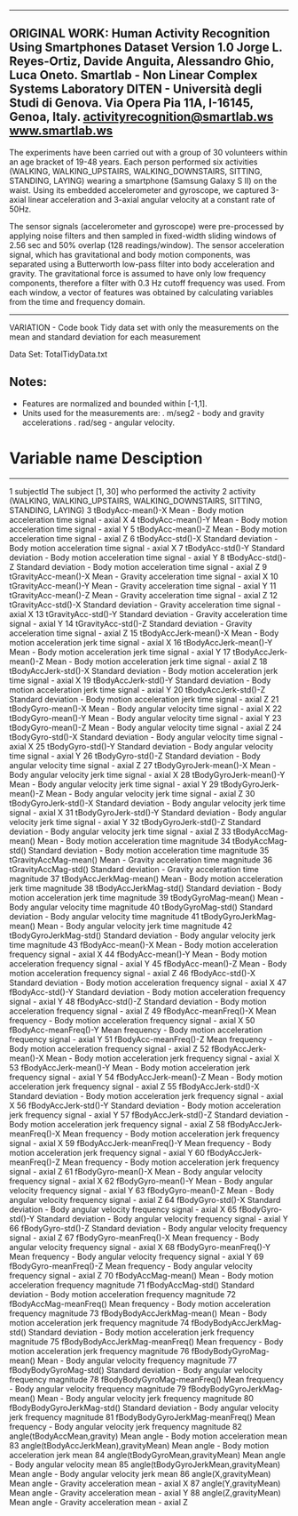 ----------------------------------------------------------------------
ORIGINAL WORK:
Human Activity Recognition Using Smartphones Dataset
Version 1.0
Jorge L. Reyes-Ortiz, Davide Anguita, Alessandro Ghio, Luca Oneto.
Smartlab - Non Linear Complex Systems Laboratory
DITEN - Università degli Studi di Genova.
Via Opera Pia 11A, I-16145, Genoa, Italy.
activityrecognition@smartlab.ws
www.smartlab.ws
----------------------------------------------------------------------

The experiments have been carried out with a group of 30 volunteers within an age bracket of 19-48 years. 
Each person performed six activities (WALKING, WALKING_UPSTAIRS, WALKING_DOWNSTAIRS, SITTING, STANDING, LAYING) 
wearing a smartphone (Samsung Galaxy S II) on the waist. Using its embedded accelerometer and gyroscope, 
we captured 3-axial linear acceleration and 3-axial angular velocity at a constant rate of 50Hz. 

The sensor signals (accelerometer and gyroscope) were pre-processed by applying noise filters and then sampled in 
fixed-width sliding windows of 2.56 sec and 50% overlap (128 readings/window). The sensor acceleration signal, 
which has gravitational and body motion components, was separated using a Butterworth low-pass filter into body 
acceleration and gravity. The gravitational force is assumed to have only low frequency components, therefore a 
filter with 0.3 Hz cutoff frequency was used. From each window, a vector of features was obtained by calculating 
variables from the time and frequency domain.  

----------------------------------------------------------------------
VARIATION - Code book
Tidy data set with only the measurements on the mean and standard 
deviation for each measurement

Data Set: TotalTidyData.txt

Notes: 
-----
- Features are normalized and bounded within [-1,1].
- Units used for the measurements are:
  . m/seg2  - body and gravity accelerations
  . rad/seg - angular velocity.

  
 # Variable name                        Desciption
------------------------------------------------------------------------------------------------------------------
 1 subjectId                            The subject [1, 30] who performed the activity
 2 activity                             (WALKING, WALKING_UPSTAIRS, WALKING_DOWNSTAIRS, SITTING, STANDING, LAYING)
 3 tBodyAcc-mean()-X                    Mean - Body motion acceleration time signal - axial X
 4 tBodyAcc-mean()-Y                    Mean - Body motion acceleration time signal - axial Y
 5 tBodyAcc-mean()-Z                    Mean - Body motion acceleration time signal - axial Z
 6 tBodyAcc-std()-X                     Standard deviation - Body motion acceleration time signal - axial X
 7 tBodyAcc-std()-Y                     Standard deviation - Body motion acceleration time signal - axial Y
 8 tBodyAcc-std()-Z                     Standard deviation - Body motion acceleration time signal - axial Z
 9 tGravityAcc-mean()-X                 Mean - Gravity acceleration time signal - axial X
10 tGravityAcc-mean()-Y                 Mean - Gravity acceleration time signal - axial Y
11 tGravityAcc-mean()-Z                 Mean - Gravity acceleration time signal - axial Z
12 tGravityAcc-std()-X                  Standard deviation - Gravity acceleration time signal - axial X
13 tGravityAcc-std()-Y                  Standard deviation - Gravity acceleration time signal - axial Y
14 tGravityAcc-std()-Z                  Standard deviation - Gravity acceleration time signal - axial Z
15 tBodyAccJerk-mean()-X                Mean - Body motion acceleration jerk time signal - axial X
16 tBodyAccJerk-mean()-Y                Mean - Body motion acceleration jerk time signal - axial Y
17 tBodyAccJerk-mean()-Z                Mean - Body motion acceleration jerk time signal - axial Z
18 tBodyAccJerk-std()-X                 Standard deviation - Body motion acceleration jerk time signal - axial X
19 tBodyAccJerk-std()-Y                 Standard deviation - Body motion acceleration jerk time signal - axial Y
20 tBodyAccJerk-std()-Z                 Standard deviation - Body motion acceleration jerk time signal - axial Z
21 tBodyGyro-mean()-X                   Mean - Body angular velocity time signal - axial X
22 tBodyGyro-mean()-Y                   Mean - Body angular velocity time signal - axial Y
23 tBodyGyro-mean()-Z                   Mean - Body angular velocity time signal - axial Z
24 tBodyGyro-std()-X                    Standard deviation - Body angular velocity time signal - axial X
25 tBodyGyro-std()-Y                    Standard deviation - Body angular velocity time signal - axial Y
26 tBodyGyro-std()-Z                    Standard deviation - Body angular velocity time signal - axial Z
27 tBodyGyroJerk-mean()-X               Mean - Body angular velocity jerk time signal - axial X
28 tBodyGyroJerk-mean()-Y               Mean - Body angular velocity jerk time signal - axial Y
29 tBodyGyroJerk-mean()-Z               Mean - Body angular velocity jerk time signal - axial Z
30 tBodyGyroJerk-std()-X                Standard deviation - Body angular velocity jerk time signal - axial X
31 tBodyGyroJerk-std()-Y                Standard deviation - Body angular velocity jerk time signal - axial Y
32 tBodyGyroJerk-std()-Z                Standard deviation - Body angular velocity jerk time signal - axial Z
33 tBodyAccMag-mean()                   Mean - Body motion acceleration time magnitude
34 tBodyAccMag-std()                    Standard deviation - Body motion acceleration time magnitude
35 tGravityAccMag-mean()                Mean - Gravity acceleration time magnitude
36 tGravityAccMag-std()                 Standard deviation - Gravity acceleration time magnitude
37 tBodyAccJerkMag-mean()               Mean - Body motion acceleration jerk time magnitude
38 tBodyAccJerkMag-std()                Standard deviation - Body motion acceleration jerk time magnitude
39 tBodyGyroMag-mean()                  Mean - Body angular velocity time magnitude
40 tBodyGyroMag-std()                   Standard deviation - Body angular velocity time magnitude
41 tBodyGyroJerkMag-mean()              Mean - Body angular velocity jerk time magnitude
42 tBodyGyroJerkMag-std()               Standard deviation - Body angular velocity jerk time magnitude
43 fBodyAcc-mean()-X                    Mean - Body motion acceleration frequency signal - axial X
44 fBodyAcc-mean()-Y                    Mean - Body motion acceleration frequency signal - axial Y
45 fBodyAcc-mean()-Z                    Mean - Body motion acceleration frequency signal - axial Z
46 fBodyAcc-std()-X                     Standard deviation - Body motion acceleration frequency signal - axial X
47 fBodyAcc-std()-Y                     Standard deviation - Body motion acceleration frequency signal - axial Y
48 fBodyAcc-std()-Z                     Standard deviation - Body motion acceleration frequency signal - axial Z
49 fBodyAcc-meanFreq()-X                Mean frequency - Body motion acceleration frequency signal - axial X
50 fBodyAcc-meanFreq()-Y                Mean frequency - Body motion acceleration frequency signal - axial Y
51 fBodyAcc-meanFreq()-Z                Mean frequency - Body motion acceleration frequency signal - axial Z
52 fBodyAccJerk-mean()-X                Mean - Body motion acceleration jerk frequency signal - axial X
53 fBodyAccJerk-mean()-Y                Mean - Body motion acceleration jerk frequency signal - axial Y
54 fBodyAccJerk-mean()-Z                Mean - Body motion acceleration jerk frequency signal - axial Z
55 fBodyAccJerk-std()-X                 Standard deviation - Body motion acceleration jerk frequency signal - axial X
56 fBodyAccJerk-std()-Y                 Standard deviation - Body motion acceleration jerk frequency signal - axial Y
57 fBodyAccJerk-std()-Z                 Standard deviation - Body motion acceleration jerk frequency signal - axial Z
58 fBodyAccJerk-meanFreq()-X            Mean frequency - Body motion acceleration jerk frequency signal - axial X
59 fBodyAccJerk-meanFreq()-Y            Mean frequency - Body motion acceleration jerk frequency signal - axial Y
60 fBodyAccJerk-meanFreq()-Z            Mean frequency - Body motion acceleration jerk frequency signal - axial Z
61 fBodyGyro-mean()-X                   Mean - Body angular velocity frequency signal - axial X
62 fBodyGyro-mean()-Y                   Mean - Body angular velocity frequency signal - axial Y
63 fBodyGyro-mean()-Z                   Mean - Body angular velocity frequency signal - axial Z
64 fBodyGyro-std()-X                    Standard deviation - Body angular velocity frequency signal - axial X
65 fBodyGyro-std()-Y                    Standard deviation - Body angular velocity frequency signal - axial Y
66 fBodyGyro-std()-Z                    Standard deviation - Body angular velocity frequency signal - axial Z
67 fBodyGyro-meanFreq()-X               Mean frequency - Body angular velocity frequency signal - axial X
68 fBodyGyro-meanFreq()-Y               Mean frequency - Body angular velocity frequency signal - axial Y
69 fBodyGyro-meanFreq()-Z               Mean frequency - Body angular velocity frequency signal - axial Z
70 fBodyAccMag-mean()                   Mean - Body motion acceleration frequency magnitude
71 fBodyAccMag-std()                    Standard deviation - Body motion acceleration frequency magnitude
72 fBodyAccMag-meanFreq()               Mean frequency - Body motion acceleration frequency magnitude
73 fBodyBodyAccJerkMag-mean()           Mean - Body motion acceleration jerk frequency magnitude
74 fBodyBodyAccJerkMag-std()            Standard deviation - Body motion acceleration jerk frequency magnitude
75 fBodyBodyAccJerkMag-meanFreq()       Mean frequency - Body motion acceleration jerk frequency magnitude
76 fBodyBodyGyroMag-mean()              Mean - Body angular velocity frequency magnitude
77 fBodyBodyGyroMag-std()               Standard deviation - Body angular velocity frequency magnitude
78 fBodyBodyGyroMag-meanFreq()          Mean frequency - Body angular velocity frequency magnitude
79 fBodyBodyGyroJerkMag-mean()          Mean - Body angular velocity jerk frequency magnitude
80 fBodyBodyGyroJerkMag-std()           Standard deviation - Body angular velocity jerk frequency magnitude
81 fBodyBodyGyroJerkMag-meanFreq()      Mean frequency - Body angular velocity jerk frequency magnitude
82 angle(tBodyAccMean,gravity)          Mean angle - Body motion acceleration mean
83 angle(tBodyAccJerkMean),gravityMean) Mean angle - Body motion acceleration jerk mean
84 angle(tBodyGyroMean,gravityMean)     Mean angle - Body angular velocity mean
85 angle(tBodyGyroJerkMean,gravityMean) Mean angle - Body angular velocity jerk mean
86 angle(X,gravityMean)                 Mean angle - Gravity acceleration mean - axial X
87 angle(Y,gravityMean)                 Mean angle - Gravity acceleration mean - axial Y
88 angle(Z,gravityMean)                 Mean angle - Gravity acceleration mean - axial Z
